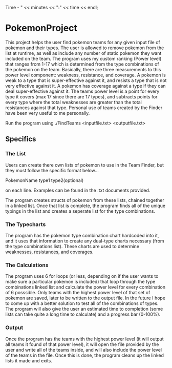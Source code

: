 Time - " << minutes << ":" << time << endl;
# PokemonProject
This project helps the user find pokemon teams for any given input file of pokemon and their types. The user is allowed to remove pokemon from the list at runtime, as well as include any number of static pokemon they want included on the team. The program uses my custom ranking (Power level) that ranges from 1-17 which is determined from the type combinations of the pokemon on the team. Basically, there are three measurements to this power level component: weakness, resistance, and coverage. A pokemon is weak to a type that is super-effective against it, and resists a type that is not very effective against it. A pokemon has coverage against a type if they can deal super-effective against it. The teams power level is a point for every type it covers (max 17 since there are 17 types), and subtracts points for every type where the total weaknesses are greater than the total resistances against that type. Personal use of teams created by the Finder have been very useful to me personally.

Run the program using ./FindTeams <inputfile.txt> <outputfile.txt>

## Specifics
### The List
Users can create there own lists of pokemon to use in the Team Finder, but they must follow the specific format below...

PokemonName type1 type2(optional)

on each line. Examples can be found in the .txt documents provided.

The program creates structs of pokemon from these lists, chained together in a linked list. Once that list is complete, the program finds all of the unique typings in the list and creates a seperate list for the type combinations.

### The Typecharts
The program has the pokemon type combination chart hardcoded into it, and it uses that information to create any dual-type charts necessary (from the type combinations list). These charts are used to determine weaknesses, resistances, and coverages.

### The Calculations
The program uses 6 for loops (or less, depending on if the user wants to make sure a particular pokemon is included) that loop through the type combinations linked list and calculate the power level for every combination of 6 posssible. Only teams with the highest power level of that set of pokemon are saved, later to be written to the output file. In the future I hope to come up with a better solution to test all of the combinations of types. The program will also give the user an estimated time to completion (some lists can take quite a long time to calculate) and a progress bar (0-100%).

### Output
Once the program has the teams with the highest power level (it will output all teams it found of that power level), it will open the file provided by the user and write all of the teams inside, and will also include the power level of the teams in the file. Once this is done, the program cleans up the linked lists it made and exits.

